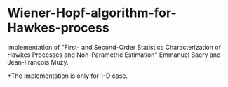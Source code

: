 # Wiener-Hopf-algorithm-for-Hawkes-process
Implementation of "First- and Second-Order Statistics Characterization of Hawkes Processes and Non-Parametric Estimation" Emmanuel Bacry and Jean-François Muzy.

*The implementation is only for 1-D case.
